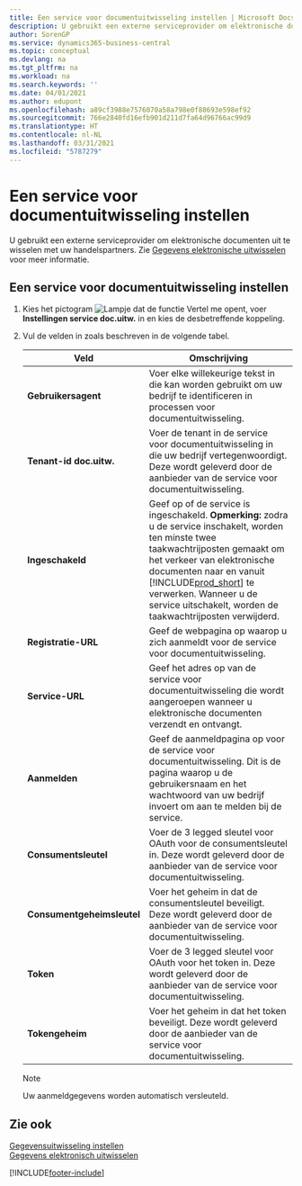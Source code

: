 ```yaml
---
title: Een service voor documentuitwisseling instellen | Microsoft Docs
description: U gebruikt een externe serviceprovider om elektronische documenten uit te wisselen met uw handelspartners.
author: SorenGP
ms.service: dynamics365-business-central
ms.topic: conceptual
ms.devlang: na
ms.tgt_pltfrm: na
ms.workload: na
ms.search.keywords: ''
ms.date: 04/01/2021
ms.author: edupont
ms.openlocfilehash: a89cf3988e7576070a58a798e0f88693e598ef92
ms.sourcegitcommit: 766e2840fd16efb901d211d7fa64d96766ac99d9
ms.translationtype: HT
ms.contentlocale: nl-NL
ms.lasthandoff: 03/31/2021
ms.locfileid: "5787279"
---
```

# <a name="set-up-a-document-exchange-service"></a>Een service voor documentuitwisseling instellen
U gebruikt een externe serviceprovider om elektronische documenten uit te wisselen met uw handelspartners. Zie [Gegevens elektronische uitwisselen](across-data-exchange.md) voor meer informatie.  

## <a name="to-set-up-a-document-exchange-service"></a>Een service voor documentuitwisseling instellen  
1. Kies het pictogram ![Lampje dat de functie Vertel me opent](media/ui-search/search_small.png "Vertel me wat u wilt doen"), voer **Instellingen service doc.uitw.** in en kies de desbetreffende koppeling.  
2. Vul de velden in zoals beschreven in de volgende tabel.  

    |Veld|Omschrijving|  
    |---------------------------------|---------------------------------------|  
    |**Gebruikersagent**|Voer elke willekeurige tekst in die kan worden gebruikt om uw bedrijf te identificeren in processen voor documentuitwisseling.|  
    |**Tenant-id doc.uitw.**|Voer de tenant in de service voor documentuitwisseling in die uw bedrijf vertegenwoordigt. Deze wordt geleverd door de aanbieder van de service voor documentuitwisseling.|  
    |**Ingeschakeld**|Geef op of de service is ingeschakeld. **Opmerking:** zodra u de service inschakelt, worden ten minste twee taakwachtrijposten gemaakt om het verkeer van elektronische documenten naar en vanuit [!INCLUDE[prod_short](includes/prod_short.md)] te verwerken. Wanneer u de service uitschakelt, worden de taakwachtrijposten verwijderd.|  
    |**Registratie-URL**|Geef de webpagina op waarop u zich aanmeldt voor de service voor documentuitwisseling.|  
    |**Service-URL**|Geef het adres op van de service voor documentuitwisseling die wordt aangeroepen wanneer u elektronische documenten verzendt en ontvangt.|  
    |**Aanmelden**|Geef de aanmeldpagina op voor de service voor documentuitwisseling. Dit is de pagina waarop u de gebruikersnaam en het wachtwoord van uw bedrijf invoert om aan te melden bij de service.|  
    |**Consumentsleutel**|Voer de 3 legged sleutel voor OAuth voor de consumentsleutel in. Deze wordt geleverd door de aanbieder van de service voor documentuitwisseling.|  
    |**Consumentgeheimsleutel**|Voer het geheim in dat de consumentsleutel beveiligt. Deze wordt geleverd door de aanbieder van de service voor documentuitwisseling.|  
    |**Token**|Voer de 3 legged sleutel voor OAuth voor het token in. Deze wordt geleverd door de aanbieder van de service voor documentuitwisseling.|  
    |**Tokengeheim**|Voer het geheim in dat het token beveiligt. Deze wordt geleverd door de aanbieder van de service voor documentuitwisseling.|  

    > [!NOTE]  
    > Uw aanmeldgegevens worden automatisch versleuteld.

## <a name="see-also"></a>Zie ook  
[Gegevensuitwisseling instellen](across-set-up-data-exchange.md)  
[Gegevens elektronisch uitwisselen](across-data-exchange.md)


[!INCLUDE[footer-include](includes/footer-banner.md)]